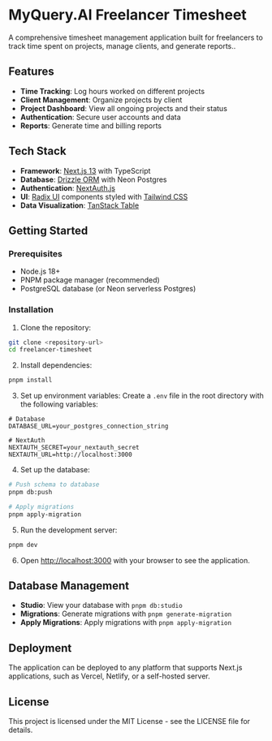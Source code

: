 # MyQuery.AI Freelancer Timesheet

A comprehensive timesheet management application built for freelancers to track time spent on projects, manage clients, and generate reports..

## Features

- **Time Tracking**: Log hours worked on different projects
- **Client Management**: Organize projects by client
- **Project Dashboard**: View all ongoing projects and their status
- **Authentication**: Secure user accounts and data
- **Reports**: Generate time and billing reports

## Tech Stack

- **Framework**: [Next.js 13](https://nextjs.org/) with TypeScript
- **Database**: [Drizzle ORM](https://orm.drizzle.team/) with Neon Postgres
- **Authentication**: [NextAuth.js](https://next-auth.js.org/)
- **UI**: [Radix UI](https://www.radix-ui.com/) components styled with [Tailwind CSS](https://tailwindcss.com/)
- **Data Visualization**: [TanStack Table](https://tanstack.com/table)

## Getting Started

### Prerequisites

- Node.js 18+ 
- PNPM package manager (recommended)
- PostgreSQL database (or Neon serverless Postgres)

### Installation

1. Clone the repository:
```bash
git clone <repository-url>
cd freelancer-timesheet
```

2. Install dependencies:
```bash
pnpm install
```

3. Set up environment variables:
Create a `.env` file in the root directory with the following variables:
```
# Database
DATABASE_URL=your_postgres_connection_string

# NextAuth
NEXTAUTH_SECRET=your_nextauth_secret
NEXTAUTH_URL=http://localhost:3000
```

4. Set up the database:
```bash
# Push schema to database
pnpm db:push

# Apply migrations
pnpm apply-migration
```

5. Run the development server:
```bash
pnpm dev
```

6. Open [http://localhost:3000](http://localhost:3000) with your browser to see the application.

## Database Management

- **Studio**: View your database with `pnpm db:studio`
- **Migrations**: Generate migrations with `pnpm generate-migration`
- **Apply Migrations**: Apply migrations with `pnpm apply-migration`

## Deployment

The application can be deployed to any platform that supports Next.js applications, such as Vercel, Netlify, or a self-hosted server.

## License

This project is licensed under the MIT License - see the LICENSE file for details.